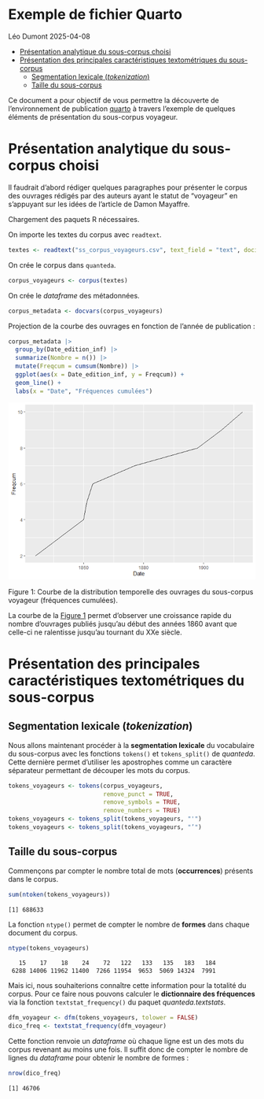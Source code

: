 # Exemple de fichier Quarto
Léo Dumont
2025-04-08

- [Présentation analytique du sous-corpus
  choisi](#présentation-analytique-du-sous-corpus-choisi)
- [Présentation des principales caractéristiques textométriques du
  sous-corpus](#présentation-des-principales-caractéristiques-textométriques-du-sous-corpus)
  - [Segmentation lexicale
    (*tokenization*)](#segmentation-lexicale-tokenization)
  - [Taille du sous-corpus](#taille-du-sous-corpus)

Ce document a pour objectif de vous permettre la découverte de
l’environnement de publication [quarto](https://quarto.org/) à travers
l’exemple de quelques éléments de présentation du sous-corpus voyageur.

# Présentation analytique du sous-corpus choisi

Il faudrait d’abord rédiger quelques paragraphes pour présenter le
corpus des ouvrages rédigés par des auteurs ayant le statut de
“voyageur” en s’appuyant sur les idées de l’article de Damon Mayaffre.

Chargement des paquets R nécessaires.

On importe les textes du corpus avec `readtext`.

``` r
textes <- readtext("ss_corpus_voyageurs.csv", text_field = "text", docid_field = "doc_id")
```

On crée le corpus dans `quanteda`.

``` r
corpus_voyageurs <- corpus(textes)
```

On crée le *dataframe* des métadonnées.

``` r
corpus_metadata <- docvars(corpus_voyageurs)
```

Projection de la courbe des ouvrages en fonction de l’année de
publication :

``` r
corpus_metadata |>
  group_by(Date_edition_inf) |>
  summarize(Nombre = n()) |>
  mutate(Freqcum = cumsum(Nombre)) |>
  ggplot(aes(x = Date_edition_inf, y = Freqcum)) +
  geom_line() +
  labs(x = "Date", "Fréquences cumulées")
```

<div id="fig-courbe-publi">

![](TP_06_files/figure-commonmark/fig-courbe-publi-1.png)


Figure 1: Courbe de la distribution temporelle des ouvrages du
sous-corpus voyageur (fréquences cumulées).

</div>

La courbe de la
<a href="#fig-courbe-publi" class="quarto-xref">Figure 1</a> permet
d’observer une croissance rapide du nombre d’ouvrages publiés jusqu’au
début des années 1860 avant que celle-ci ne ralentisse jusqu’au tournant
du XXe siècle.

# Présentation des principales caractéristiques textométriques du sous-corpus

## Segmentation lexicale (*tokenization*)

Nous allons maintenant procéder à la **segmentation lexicale** du
vocabulaire du sous-corpus avec les fonctions `tokens()` et
`tokens_split()` de *quanteda*. Cette dernière permet d’utiliser les
apostrophes comme un caractère séparateur permettant de découper les
mots du corpus.

``` r
tokens_voyageurs <- tokens(corpus_voyageurs,
                           remove_punct = TRUE,
                           remove_symbols = TRUE,
                           remove_numbers = TRUE)
tokens_voyageurs <- tokens_split(tokens_voyageurs, "'")
tokens_voyageurs <- tokens_split(tokens_voyageurs, "’")
```

## Taille du sous-corpus

Commençons par compter le nombre total de mots (**occurrences**)
présents dans le corpus.

``` r
sum(ntoken(tokens_voyageurs))
```

    [1] 688633

La fonction `ntype()` permet de compter le nombre de **formes** dans
chaque document du corpus.

``` r
ntype(tokens_voyageurs)
```

       15    17    18    24    72   122   133   135   183   184 
     6288 14006 11962 11400  7266 11954  9653  5069 14324  7991 

Mais ici, nous souhaiterions connaître cette information pour la
totalité du corpus. Pour ce faire nous pouvons calculer le
**dictionnaire des fréquences** via la fonction `textstat_frequency()`
du paquet *quanteda.textstats*.

``` r
dfm_voyageur <- dfm(tokens_voyageurs, tolower = FALSE)
dico_freq <- textstat_frequency(dfm_voyageur)
```

Cette fonction renvoie un *dataframe* où chaque ligne est un des mots du
corpus revenant au moins une fois. Il suffit donc de compter le nombre
de lignes du *dataframe* pour obtenir le nombre de formes :

``` r
nrow(dico_freq)
```

    [1] 46706

